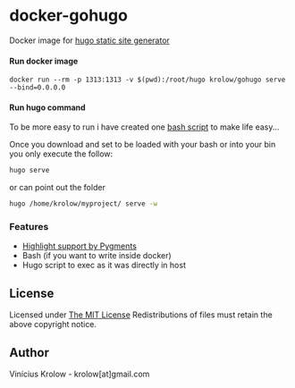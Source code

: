 # docker-gohugo

Docker image for [hugo static site generator](http://gohugo.io)

#### Run docker image
```
docker run --rm -p 1313:1313 -v $(pwd):/root/hugo krolow/gohugo serve --bind=0.0.0.0
```

#### Run hugo command
To be more easy to run i have created one [bash script](https://github.com/krolow/docker-gohugo/blob/master/hugo) to make life easy...

Once you download and set to be loaded with your bash or into your bin you only execute the follow:

```bash
hugo serve
```

or can point out the folder

```bash
hugo /home/krolow/myproject/ serve -w
```

### Features

* [Highlight support by Pygments](https://gohugo.io/extras/highlighting/)
* Bash (if you want to write inside docker)
* Hugo script to exec as it was directly in host


## License

Licensed under <a href="http://krolow.mit-license.org/">The MIT License</a>
Redistributions of files must retain the above copyright notice.

## Author

Vinícius Krolow - krolow[at]gmail.com

